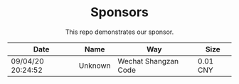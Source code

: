 <div style="text-align: center">

# Sponsors

This repo demonstrates our sponsor.

| Date | Name | Way | Size |
| ---- | ---- | --- | ---- |
| 09/04/20 20:24:52| Unknown | Wechat Shangzan Code | 0.01 CNY |

</div>
